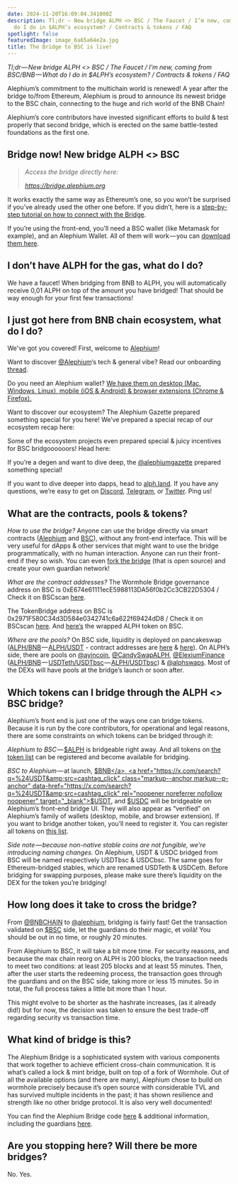 ```yaml
---
date: 2024-11-20T16:09:04.341000Z
description: Tl;dr — New bridge ALPH <> BSC / The Faucet / I’m new, coming from BSC/BNB — What
  do I do in $ALPH’s ecosystem? / Contracts & tokens / FAQ
spotlight: false
featuredImage: image_6a65a64e2a.jpg
title: The Bridge to BSC is live!
---
```


_Tl;dr — New bridge ALPH \<\> BSC / The Faucet / I’m new, coming from BSC/BNB — What do I do in \$ALPH’s ecosystem? / Contracts & tokens / FAQ_

Alephium’s commitment to the multichain world is renewed! A year after the bridge to/from Ethereum, Alephium is proud to announce its newest bridge to the BSC chain, connecting to the huge and rich world of the BNB Chain!

Alephium’s core contributors have invested significant efforts to build & test properly that second bridge, which is erected on the same battle-tested foundations as the first one.

## Bridge now! New bridge ALPH \<\> BSC

> _Access the bridge directly here:_
>
> <a href="https://bridge.alephium.org/" class="markup--anchor markup--blockquote-anchor" data-href="https://bridge.alephium.org/" rel="noopener noreferrer nofollow noopener" target="_blank"><em>https://bridge.alephium.org</em></a>

It works exactly the same way as Ethereum’s one, so you won’t be surprised if you’ve already used the other one before. If you didn’t, here is a [step-by-step tutorial on how to connect with the Bridge](https://medium.com/@alephium/the-bsc-alephium-bridge-is-live-on-testnet-a8cddd0a5014).

If you’re using the front-end, you’ll need a BSC wallet (like Metamask for example), and an Alephium Wallet. All of them will work — you can <a href="https://alephium.org/#wallets" class="markup--anchor markup--p-anchor" data-href="https://alephium.org/#wallets" rel="noopener noreferrer nofollow noopener" target="_blank">download them here</a>.

## I don’t have ALPH for the gas, what do I do?

We have a faucet! When bridging from BNB to ALPH, you will automatically receive 0,01 ALPH on top of the amount you have bridged! That should be way enough for your first few transactions!

## I just got here from BNB chain ecosystem, what do I do?

We've got you covered! First, welcome to <a href="http://alephium.org/" class="markup--anchor markup--p-anchor" data-href="http://alephium.org/" rel="noopener noreferrer nofollow noopener" target="_blank">Alephium</a>!

Want to discover <a href="https://x.com/@Alephium" class="markup--anchor markup--p-anchor" data-href="https://x.com/@Alephium" rel="noopener noreferrer nofollow noopener" target="_blank">@Alephium</a>‘s tech & general vibe? Read our onboarding <a href="https://x.com/alephium/status/1726249933374959943" class="markup--anchor markup--p-anchor" data-href="https://x.com/alephium/status/1726249933374959943" rel="noopener noreferrer nofollow noopener" target="_blank">thread</a>.

Do you need an Alephium wallet? <a href="https://alephium.org/#wallets" class="markup--anchor markup--p-anchor" data-href="https://alephium.org/#wallets" rel="noopener noreferrer nofollow noopener" target="_blank">We have them on desktop (Mac, Windows, Linux), mobile (iOS &amp; Android) &amp; browser extensions (Chrome &amp; Firefox).</a>

Want to discover our ecosystem? The Alephium Gazette prepared something special for you here! We’ve prepared a special recap of our ecosystem recap here:

Some of the ecosystem projects even prepared special & juicy incentives for BSC bridgoooooors! Head here:

If you’re a degen and want to dive deep, the <a href="https://x.com/@alephiumgazette" class="markup--anchor markup--p-anchor" data-href="https://x.com/@alephiumgazette" rel="noopener noreferrer nofollow noopener" target="_blank">@alephiumgazette</a> prepared something special!

If you want to dive deeper into dapps, head to <a href="http://alph.land/" class="markup--anchor markup--p-anchor" data-href="http://alph.land/" rel="noopener noreferrer nofollow noopener" target="_blank">alph.land</a>. If you have any questions, we’re easy to get on <a href="https://discord.gg/XC5JaaDT7z" class="markup--anchor markup--p-anchor" data-href="https://discord.gg/XC5JaaDT7z" rel="noopener noreferrer nofollow noopener" target="_blank">Discord</a>, <a href="https://t.me/alephiumgroup" class="markup--anchor markup--p-anchor" data-href="https://t.me/alephiumgroup" rel="noopener noreferrer nofollow noopener" target="_blank">Telegram</a>, or <a href="https://x.com/alephium" class="markup--anchor markup--p-anchor" data-href="https://x.com/alephium" rel="noopener noreferrer nofollow noopener" target="_blank">Twitter</a>. Ping us!

## What are the contracts, pools & tokens?

_How to use the bridge?_ Anyone can use the bridge directly via smart contracts (<a href="https://explorer.alephium.org/addresses/23Fj7xr1pxWfYLixz3aBC3u5dUJVpAjXArbpiYWxeGjQT" class="markup--anchor markup--p-anchor" data-href="https://explorer.alephium.org/addresses/23Fj7xr1pxWfYLixz3aBC3u5dUJVpAjXArbpiYWxeGjQT" rel="noopener noreferrer nofollow noopener" target="_blank">Alephium</a> and <a href="https://bscscan.com/address/0x2971F580C34d3D584e0342741c6a622f69424dD8" class="markup--anchor markup--p-anchor" data-href="https://bscscan.com/address/0x2971F580C34d3D584e0342741c6a622f69424dD8" rel="noopener noreferrer nofollow noopener" target="_blank">BSC</a>), without any front-end interface. This will be very useful for dApps & other services that might want to use the bridge programmatically, with no human interaction. Anyone can run their front-end if they so wish. You can even <a href="https://github.com/alephium/wormhole-fork" class="markup--anchor markup--p-anchor" data-href="https://github.com/alephium/wormhole-fork" rel="noopener noreferrer nofollow noopener" target="_blank">fork the bridge</a> (that is open source) and create your own guardian network!

_What are the contract addresses?_ The Wormhole Bridge governance address on BSC is 0xE674e61111ecE5988113DA56f0b2Cc3CB22D5304 / Check it on BSCscan <a href="https://bscscan.com/address/0xE674e61111ecE5988113DA56f0b2Cc3CB22D5304" class="markup--anchor markup--p-anchor" data-href="https://bscscan.com/address/0xE674e61111ecE5988113DA56f0b2Cc3CB22D5304" rel="noopener noreferrer nofollow noopener" target="_blank">here</a>.

The TokenBridge address on BSC is 0x2971F580C34d3D584e0342741c6a622f69424dD8 / Check it on BSCscan <a href="https://bscscan.com/address/0x2971F580C34d3D584e0342741c6a622f69424dD8" class="markup--anchor markup--p-anchor" data-href="https://bscscan.com/address/0x2971F580C34d3D584e0342741c6a622f69424dD8" rel="noopener noreferrer nofollow noopener noopener" target="_blank">here</a>. And <a href="https://bscscan.com/token/0x8683BA2F8b0f69b2105f26f488bADe1d3AB4dec8" class="markup--anchor markup--p-anchor" data-href="https://bscscan.com/token/0x8683BA2F8b0f69b2105f26f488bADe1d3AB4dec8" rel="noopener" target="_blank">here’s</a> the wrapped ALPH token on BSC.

_Where are the pools?_ On BSC side, liquidity is deployed on pancakeswap (<a href="https://pancakeswap.finance/?inputCurrency=0x8683BA2F8b0f69b2105f26f488bADe1d3AB4dec8&amp;outputCurrency=BNB" class="markup--anchor markup--p-anchor" data-href="https://pancakeswap.finance/?inputCurrency=0x8683BA2F8b0f69b2105f26f488bADe1d3AB4dec8&amp;outputCurrency=BNB" rel="noopener noreferrer nofollow noopener" target="_blank">ALPH/BNB</a> — <a href="https://pancakeswap.finance/?inputCurrency=0x8683BA2F8b0f69b2105f26f488bADe1d3AB4dec8&amp;outputCurrency=0x55d398326f99059fF775485246999027B3197955" class="markup--anchor markup--p-anchor" data-href="https://pancakeswap.finance/?inputCurrency=0x8683BA2F8b0f69b2105f26f488bADe1d3AB4dec8&amp;outputCurrency=0x55d398326f99059fF775485246999027B3197955" rel="noopener noreferrer nofollow noopener" target="_blank">ALPH/USDT</a> - contract addresses are <a href="https://bscscan.com/address/0xb685df3cec9e01048553355e9256267b1bd56e0e" class="markup--anchor markup--p-anchor" data-href="https://bscscan.com/address/0xb685df3cec9e01048553355e9256267b1bd56e0e" rel="noopener noreferrer nofollow noopener" target="_blank">here</a> & <a href="https://bscscan.com/address/0xc44b6f04696bc502a27e90abcbf3a32f0defc29b" class="markup--anchor markup--p-anchor" data-href="https://bscscan.com/address/0xc44b6f04696bc502a27e90abcbf3a32f0defc29b" rel="noopener noreferrer nofollow noopener" target="_blank">here</a>). On ALPH’s side, there are pools on <a href="https://x.com/@ayincoin" class="markup--anchor markup--p-anchor" data-href="https://x.com/@ayincoin" rel="noopener noreferrer nofollow noopener" target="_blank">@ayincoin</a>, <a href="https://x.com/@CandySwapALPH" class="markup--anchor markup--p-anchor" data-href="https://x.com/@CandySwapALPH" rel="noopener noreferrer nofollow noopener" target="_blank">@CandySwapALPH</a>, <a href="https://x.com/@ElexiumFinance" class="markup--anchor markup--p-anchor" data-href="https://x.com/@ElexiumFinance" rel="noopener noreferrer nofollow noopener" target="_blank">@ElexiumFinance</a> (<a href="https://explorer.alephium.org/addresses/zWgFBQP8UDivtStTpVbp7JL3JBxvJ5VLvpu1kQU1kUwZ" class="markup--anchor markup--p-anchor" data-href="https://explorer.alephium.org/addresses/zWgFBQP8UDivtStTpVbp7JL3JBxvJ5VLvpu1kQU1kUwZ" rel="noopener noreferrer nofollow noopener" target="_blank">ALPH/BNB</a> — <a href="https://explorer.alephium.org/addresses/uuJ2XQgoraiiUeiwmwfkzWhHYZE4ZmHzz2o25xFGBSBy" class="markup--anchor markup--p-anchor" data-href="https://explorer.alephium.org/addresses/uuJ2XQgoraiiUeiwmwfkzWhHYZE4ZmHzz2o25xFGBSBy" rel="noopener noreferrer nofollow noopener" target="_blank">USDTeth/USDTbsc</a> — <a href="https://explorer.alephium.org/addresses/ubFr1VZmfc4zkRQJYm1Mx74mcHzLoDy1QLvxeA5JG9rX" class="markup--anchor markup--p-anchor" data-href="https://explorer.alephium.org/addresses/ubFr1VZmfc4zkRQJYm1Mx74mcHzLoDy1QLvxeA5JG9rX" rel="noopener noreferrer nofollow noopener" target="_blank">ALPH/USDTbsc</a>) & <a href="https://x.com/@alphswaps" class="markup--anchor markup--p-anchor" data-href="https://x.com/@alphswaps" rel="noopener noreferrer nofollow noopener" target="_blank">@alphswaps</a>. Most of the DEXs will have pools at the bridge’s launch or soon after.

## Which tokens can I bridge through the ALPH \<\> BSC bridge?

Alephium’s front end is just one of the ways one can bridge tokens. Because it is run by the core contributors, for operational and legal reasons, there are some constraints on which tokens can be bridged through it:

*Alephium to BSC* — <a href="https://x.com/search?q=%24ALPH&amp;src=cashtag_click" class="markup--anchor markup--p-anchor" data-href="https://x.com/search?q=%24ALPH&amp;src=cashtag_click" rel="noopener noreferrer nofollow noopener" target="_blank">$ALPH</a> is bridgeable right away. And all tokens on <a href="https://github.com/alephium/token-list" class="markup--anchor markup--p-anchor" data-href="https://github.com/alephium/token-list" rel="noopener noreferrer nofollow noopener" target="_blank">the token list</a> can be registered and become available for bridging.

*BSC to Alephium* — at launch, <a href="https://x.com/search?q=%24BNB&amp;src=cashtag_click" class="markup--anchor markup--p-anchor" data-href="https://x.com/search?q=%24BNB&amp;src=cashtag_click" rel="noopener noreferrer nofollow noopener" target="_blank">$BNB</a>, <a href="https://x.com/search?q=%24USDT&amp;src=cashtag_click" class="markup--anchor markup--p-anchor" data-href="https://x.com/search?q=%24USDT&amp;src=cashtag_click" rel="noopener noreferrer nofollow noopener" target="_blank">$USDT</a>, and <a href="https://x.com/search?q=%24USDC&amp;src=cashtag_click" class="markup--anchor markup--p-anchor" data-href="https://x.com/search?q=%24USDC&amp;src=cashtag_click" rel="noopener noreferrer nofollow noopener" target="_blank">$USDC</a> will be bridgeable on Alephium’s front-end bridge UI. They will also appear as “verified” on Alephium’s family of wallets (desktop, mobile, and browser extension). If you want to bridge another token, you’ll need to register it. You can register all tokens on <a href="https://tokens.coingecko.com/binance-smart-chain/all.json" class="markup--anchor markup--p-anchor" data-href="https://tokens.coingecko.com/binance-smart-chain/all.json" rel="noopener noreferrer nofollow noopener" target="_blank">this list</a>.

_Side note — because non-native stable coins are not fungible, we’re introducing naming changes._ On Alephium, USDT & USDC bridged from BSC will be named respectively USDTbsc & USDCbsc. The same goes for Ethereum-bridged stables, which are renamed USDTeth & USDCeth. Before bridging for swapping purposes, please make sure there’s liquidity on the DEX for the token you’re bridging!

## How long does it take to cross the bridge?

From <a href="https://x.com/@BNBCHAIN" class="markup--anchor markup--p-anchor" data-href="https://x.com/@BNBCHAIN" rel="noopener noreferrer nofollow noopener" target="_blank">@BNBCHAIN</a> to <a href="https://x.com/@alephium" class="markup--anchor markup--p-anchor" data-href="https://x.com/@alephium" rel="noopener noreferrer nofollow noopener" target="_blank">@alephium</a>, bridging is fairly fast! Get the transaction validated on <a href="https://x.com/search?q=%24BSC&amp;src=cashtag_click" class="markup--anchor markup--p-anchor" data-href="https://x.com/search?q=%24BSC&amp;src=cashtag_click" rel="noopener noreferrer nofollow noopener" target="_blank">$BSC</a> side, let the guardians do their magic, et voilà! You should be out in no time, or roughly 20 minutes.

From Alephium to BSC, it will take a bit more time. For security reasons, and because the max chain reorg on ALPH is 200 blocks, the transaction needs to meet two conditions: at least 205 blocks and at least 55 minutes. Then, after the user starts the redeeming process, the transaction goes through the guardians and on the BSC side, taking more or less 15 minutes. So in total, the full process takes a little bit more than 1 hour.

This might evolve to be shorter as the hashrate increases, (as it already did!) but for now, the decision was taken to ensure the best trade-off regarding security vs transaction time.

## What kind of bridge is this?

The Alephium Bridge is a sophisticated system with various components that work together to achieve efficient cross-chain communication. It is what’s called a lock & mint bridge, built on top of a fork of Wormhole. Out of all the available options (and there are many), Alephium chose to build on wormhole precisely because it’s open source with considerable TVL and has survived multiple incidents in the past; it has shown resilience and strength like no other bridge protocol. It is also very well documented!

You can find the Alephium Bridge code <a href="https://github.com/alephium/wormhole-fork" class="markup--anchor markup--p-anchor" data-href="https://github.com/alephium/wormhole-fork" rel="noopener noreferrer nofollow noopener" target="_blank">here</a> & additional information, including the guardians <a href="https://medium.com/@alephium/the-alephium-bridge-a787d90b2e4a" class="markup--anchor markup--p-anchor" data-href="https://medium.com/@alephium/the-alephium-bridge-a787d90b2e4a" rel="noopener noreferrer nofollow" target="_blank">here</a>.

## Are you stopping here? Will there be more bridges?

No. Yes.
